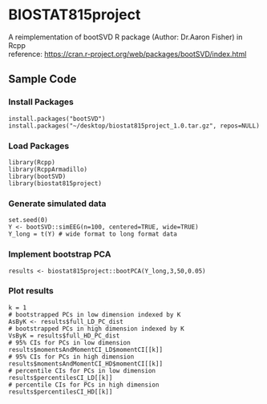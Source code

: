 # BIOSTAT815project
A reimplementation of bootSVD R package (Author: Dr.Aaron Fisher) in Rcpp <br>
reference: https://cran.r-project.org/web/packages/bootSVD/index.html

## Sample Code
### Install Packages 
```
install.packages("bootSVD")
install.packages("~/desktop/biostat815project_1.0.tar.gz", repos=NULL) 
```
### Load Packages
```
library(Rcpp)
library(RcppArmadillo)
library(bootSVD)
library(biostat815project)
```
### Generate simulated data
```
set.seed(0)
Y <- bootSVD::simEEG(n=100, centered=TRUE, wide=TRUE) 
Y_long = t(Y) # wide format to long format data
```
### Implement bootstrap PCA
```
results <- biostat815project::bootPCA(Y_long,3,50,0.05)
```
### Plot results
```
k = 1
# bootstrapped PCs in low dimension indexed by K
AsByK <- results$full_LD_PC_dist
# bootstrapped PCs in high dimension indexed by K
VsByK = results$full_HD_PC_dist
# 95% CIs for PCs in low dimension
results$momentsAndMomentCI_LD$momentCI[[k]]
# 95% CIs for PCs in high dimension
results$momentsAndMomentCI_HD$momentCI[[k]]
# percentile CIs for PCs in low dimension
results$percentilesCI_LD[[k]]
# percentile CIs for PCs in high dimension
results$percentilesCI_HD[[k]]
```
